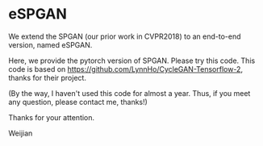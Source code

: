 # eSPGAN
We extend the SPGAN (our prior work in CVPR2018) to an end-to-end version, named eSPGAN.

Here, we provide the pytorch version of SPGAN. Please try this code. This code is based on https://github.com/LynnHo/CycleGAN-Tensorflow-2, thanks for their project.

(By the way, I haven't used this code for almost a year. Thus, if you meet any question, please contact me, thanks!)

Thanks for your attention.

Weijian
